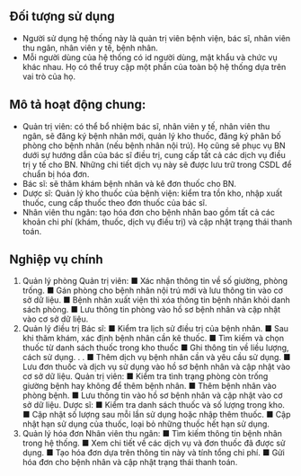 ## Đối tượng sử dụng
- Người sử dụng hệ thống này là quản trị viên bệnh viện, bác sĩ, nhân viên thu ngân, nhân viên y tế, bệnh nhân.
- Mỗi người dùng của hệ thống có id người dùng, mật khẩu và chức vụ khác nhau. Họ có thể truy cập một phần của toàn bộ hệ thống dựa trên vai trò của họ.
## Mô tả hoạt động chung:
- Quản trị viên: có thể bổ nhiệm bác sĩ, nhân viên y tế, nhân viên thu ngân, sẽ đăng ký bệnh nhân mới, quản lý kho thuốc, đăng ký phân bố phòng cho bệnh nhân (nếu bệnh nhân nội trú). Họ cũng sẽ phục vụ BN dưới sự hướng dẫn của bác sĩ điều trị, cung cấp tất cả các dịch vụ điều trị y tế cho BN. Những chi tiết dịch vụ này sẽ được lưu trữ trong CSDL để chuẩn bị hóa đơn.
- Bác sĩ: sẽ thăm khám bệnh nhân và kê đơn thuốc cho BN.
- Dược sĩ: Quản lý kho thuốc của bệnh viện: kiểm tra tồn kho, nhập xuất thuốc, cung cấp thuốc theo đơn thuốc của bác sĩ.
- Nhân viên thu ngân: tạo hóa đơn cho bệnh nhân bao gồm tất cả các khoản chi phí (khám, thuốc, dịch vụ điều trị) và cập nhật trạng thái thanh toán.

## Nghiệp vụ chính
1.	Quản lý phòng
Quản trị viên:
■	Xác nhận thông tin về số giường, phòng trống.
■	Gán phòng cho bệnh nhân nội trú mới và lưu thông tin vào cơ sở dữ liệu.
■	Bệnh nhân xuất viện thì xóa thông tin bệnh nhân khỏi danh sách phòng.
■	Lưu thông tin phòng vào hồ sơ bệnh nhân và cập nhật vào cơ sở dữ liệu.
2.	Quản lý điều trị
Bác sĩ:
■	Kiểm tra lịch sử điều trị của bệnh nhân.
■	Sau khi thăm khám, xác định bệnh nhân cần kê thuốc.
■	Tìm kiếm và chọn thuốc từ danh sách thuốc trong kho thuốc
■	Ghi thông tin về liều lượng, cách sử dụng. . .
■	Thêm dịch vụ bệnh nhân cần và yêu cầu sử dụng.
■	Lưu đơn thuốc và dịch vụ sử dụng vào hồ sơ bệnh nhân và cập nhật vào cơ sở dữ liệu.
Quản trị viên:
■	Kiểm tra tình trạng phòng còn trống giường bệnh hay không để thêm bệnh nhân.
■	Thêm bệnh nhân vào phòng bệnh.
■	Lưu thông tin vào hồ sơ bệnh nhân và cập nhật vào cơ sở dữ liệu.
Dược sĩ:
■	Kiểm tra danh sách thuốc và số lượng trong kho.
■	Cập nhật số lượng sau mỗi lần sử dụng hoặc nhập thêm thuốc.
■	Cập nhật hạn sử dụng của thuốc, loại bỏ những thuốc hết hạn sử dụng.
3.	Quản lý hóa đơn
Nhân viên thu ngân:
■	Tìm kiếm thông tin bệnh nhân trong hệ thống.
■	Xem chi tiết về các dịch vụ và đơn thuốc đã được sử dụng.
■	Tạo hóa đơn dựa trên thông tin này và tính tổng chi phí.
■	Gửi hóa đơn cho bệnh nhân và cập nhật trạng thái thanh toán.
